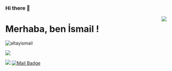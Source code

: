 ### Hi there 👋

<img align='right' src="https://github-readme-stats.vercel.app/api?username=altayismail&show_icons=true">

# Merhaba, ben İsmail ! 
<p align="left"> <img src="https://komarev.com/ghpvc/?username=altayismail" alt="altayismail" /> </p>

[![](https://img.shields.io/github/followers/altayismail?style=social)](https://www.github.com/altayismail)

[![](https://img.shields.io/badge/linkedin-%230077B5.svg?&style=for-the-badge&logo=linkedin&logoColor=white)](https://www.linkedin.com/in/ismailaltay/)
[![Mail Badge](https://img.shields.io/badge/ismailaltay3553@gmail.com-c14438?style=for-the-badge&logo=Gmail&logoColor=white&link=mailto:ismailaltay3553@gmail.com)](mailto:ismailaltay3553@gmail.com)
